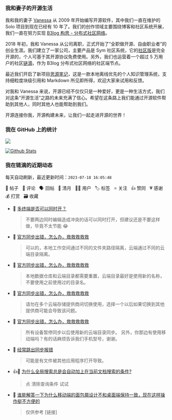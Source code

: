 ### 我和妻子的开源生活

我和我的妻子 [Vanessa](https://github.com/Vanessa219) 从 2009 年开始编写开源软件，其中我们一直在维护的 Solo 项目到现在已经有 10 年了。我们的创作领域主要围绕博客和社区系统开展，我们一直在努力实现 [B3log 构思 - 分布式社区网络](https://ld246.com/article/1546941897596)。

2018 年初，我和 Vanessa 从公司离职，正式开始了“全职做开源、自由职业者”的创业生涯。我们建立了一家公司，主要产品是 Sym 社区系统，它的[社区版](https://github.com/88250/symphony)是完全开源的，个人可基于其开源协议免费使用。另外，我们也运营着一个超过 5 万用户的社区[链滴](https://ld246.com)，作为 B3log 分布式社区网络的社区端节点。

最近我们开启了新项目[思源笔记](https://github.com/siyuan-note/siyuan)，这是一款本地离线优先的个人知识管理系统，支持细粒度块级引用和 Markdown 所见即所得，欢迎大家来试用和反馈。

对我和 Vanessa 来说，开源已经不仅仅只是一种爱好，更是一种生活方式，我们对这条“开源生活”之路的未来充满了信心。希望在这条路上我们能通过开源软件帮助到其他人，同时其他人也能帮助到我们。

开源连接你我，开源构建未来，让我们一起走进开源的世界！

### 我在 GitHub 上的统计

<a title="Hits" target="_blank" href="https://github.com/88250/88250"><img src="https://hits.b3log.org/88250/88250.svg"></a>

[![Github Stats](https://github-readme-stats.vercel.app/api?username=88250&theme=tokyonight&show_icons=true)](https://github.com/88250)

<!--events start -->

### 我在链滴的近期动态

每天自动刷新，最近更新时间：`2023-07-18 16:05:48`

📝 帖子 &nbsp; 💬 评论 &nbsp; 🗣 回帖 &nbsp; 🌙 清月 &nbsp; 👨‍💻 用户 &nbsp; 🏷️ 标签 &nbsp; ⭐️ 关注 &nbsp; 👍 赞同 &nbsp; 💗 感谢 &nbsp; 💰 打赏 &nbsp; 🗃 收藏

* 💬 [多终端是否可以同时开？](https://ld246.com/article/1689644649630/comment/1689645082554#comments)

  > 不要两边同时编辑造成冲突的话可以同时打开，但建议还是不要这样做，毕竟不太节能 😂
* 💬 [官方同步出错，怎么办，救救救救救](https://ld246.com/article/1689579863648/comment/1689590544989#comments)

  > 可以的，本地工作空间通过不同的文件夹路径隔离，云端通过不同的云端目录隔离。
* 💬 [官方同步出错，怎么办，救救救救救](https://ld246.com/article/1689579863648/comment/1689587578075#comments)

  > 本地数据仓库和云端目录都需要重置，云端目录最好是使用新的名称，不要使用之前使用过的目录名。
* 💬 [官方同步出错，怎么办，救救救救救](https://ld246.com/article/1689579863648/comment/1689585698882#comments)

  > 请勿在多个云端存储提供商间切换使用，选择一个以后如果切换到其他提供商可能会导致该问题。
* 💬 [官方同步出错，怎么办，救救救救救](https://ld246.com/article/1689579863648/comment/1689581025152#comments)

  > 所有设备暂停同步以后使用新的云端目录同步。 另外，你那边有使用移动端吗？有的话麻烦告诉我们手机型号，谢谢。
* 💬 [经常跳出同步报错](https://ld246.com/article/1689578144881/comment/1689579102292#comments)

  > 可能是有文件被其他应用程序打开导致。
* 👍💬 [为什么全局搜索总是会自动加上在当前文档搜索的条件?](https://ld246.com/article/1689560409624/comment/1689560750912#comments)

  > 点 清除查询条件 试试
* 💬 [谁能解答一下为什么移动端的面包屑设计不和桌面端保持一致，现在这样操作挺不方便的](https://ld246.com/article/1689557073383/comment/1689557139642#comments)

  > 仅供参考 [链接]


<!--events end -->

